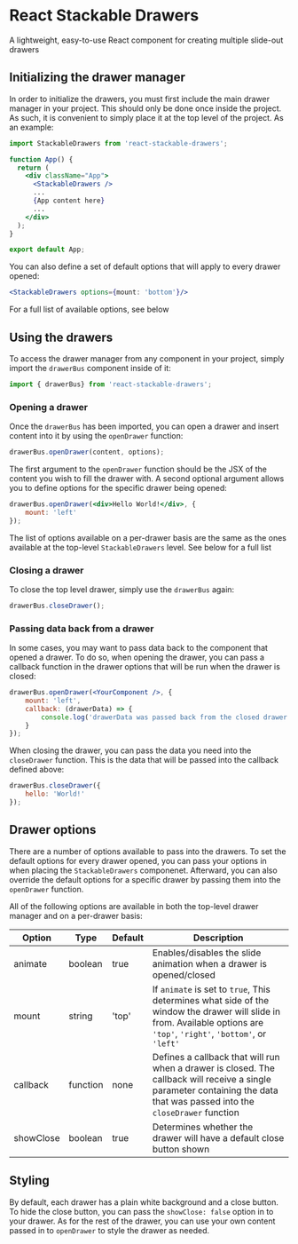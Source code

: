 # React Stackable Drawers

A lightweight, easy-to-use React component for creating multiple slide-out drawers

## Initializing the drawer manager

In order to initialize the drawers, you must first include the main drawer manager in your project. This should only be done once inside the project. As such, it is convenient to simply place it at the top level of the project. As an example:

```jsx
import StackableDrawers from 'react-stackable-drawers';

function App() {
  return (
    <div className="App">
      <StackableDrawers />
      ...
      {App content here}
      ...
    </div>
  );
}

export default App;
```

You can also define a set of default options that will apply to every drawer opened:

```jsx
<StackableDrawers options={mount: 'bottom'}/>
```

For a full list of available options, see below

## Using the drawers

To access the drawer manager from any component in your project, simply import the `drawerBus` component inside of it:

```jsx
import { drawerBus} from 'react-stackable-drawers';
```

### Opening a drawer

Once the `drawerBus` has been imported, you can open a drawer and insert content into it by using the `openDrawer` function:

```jsx
drawerBus.openDrawer(content, options);
```

The first argument to the `openDrawer` function should be the JSX of the content you wish to fill the drawer with. A second optional argument allows you to define options for the specific drawer being opened:

```jsx
drawerBus.openDrawer(<div>Hello World!</div>, {
	mount: 'left'
});
```

The list of options available on a per-drawer basis are the same as the ones available at the top-level `StackableDrawers` level. See below for a full list

### Closing a drawer

To close the top level drawer, simply use the `drawerBus` again:

```jsx
drawerBus.closeDrawer();
```

### Passing data back from a drawer

In some cases, you may want to pass data back to the component that opened a drawer. To do so, when opening the drawer, you can pass a callback function in the drawer options that will be run when the drawer is closed:

```jsx
drawerBus.openDrawer(<YourComponent />, {
	mount: 'left',
	callback: (drawerData) => {
		console.log('drawerData was passed back from the closed drawer');
	}
});
```

When closing the drawer, you can pass the data you need into the `closeDrawer` function. This is the data that will be passed into the callback defined above:

```jsx
drawerBus.closeDrawer({
	hello: 'World!'
});
```

## Drawer options

There are a number of options available to pass into the drawers. To set the default options for every drawer opened, you can pass your options in when placing the `StackableDrawers` componenet. Afterward, you can also override the default options for a specific drawer by passing them into the `openDrawer` function.

All of the following options are available in both the top-level drawer manager and on a per-drawer basis:

| Option | Type | Default | Description |
| --- | --- | --- | --- |
| animate | boolean | true | Enables/disables the slide animation when a drawer is opened/closed |
| mount | string | 'top' | If `animate` is set to `true`, This determines what side of the window the drawer will slide in from. Available options are `'top'`, `'right'`, `'bottom'`, or `'left'` |
| callback | function | none | Defines a callback that will run when a drawer is closed. The callback will receive a single parameter containing the data that was passed into the `closeDrawer` function |
| showClose | boolean | true | Determines whether the drawer will have a default close button shown |

## Styling

By default, each drawer has a plain white background and a close button. To hide the close button, you can pass the `showClose: false` option in to your drawer. As for the rest of the drawer, you can use your own content passed in to `openDrawer` to style the drawer as needed.